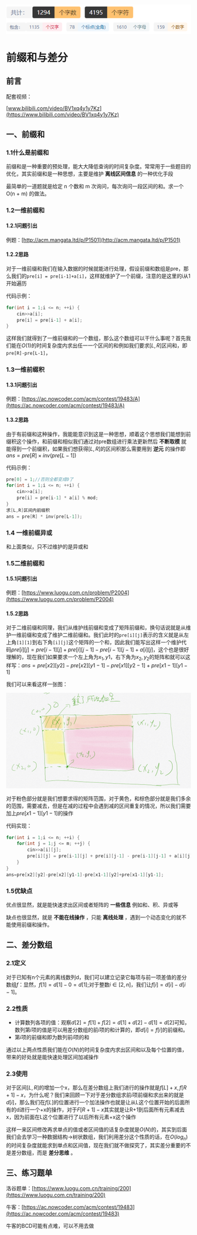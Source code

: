 ![img](../image/基础算法/前缀和与差分/字数统计.png)

# 前缀和与差分

## 前言

配套视频：

[www.bilibili.com/video/BV1xq4y1y7Kz](https://www.bilibili.com/video/BV1xq4y1y7Kz)


## 一、前缀和

### 1.1什么是前缀和

前缀和是一种重要的预处理，能大大降低查询的时间复杂度。常常用于一些题目的优化，其实前缀和是一种思想，主要是维护 **离线区间信息** 的一种优化手段

最简单的一道题就是给定 n 个数和 m 次询问，每次询问一段区间的和。求一个 O(n + m) 的做法。

### 1.2一维前缀和

#### 1.2.1问题引出

例题：[http://acm.mangata.ltd/p/P1501](http://acm.mangata.ltd/p/P1501)

#### 1.2.2思路

对于一维前缀和我们在输入数据的时候就能进行处理，假设前缀和数组是pre，那么我们的`pre[i] = pre[i-1]+a[i]`，这样就维护了一个前缀，注意的是这里的i从1开始遍历

代码示例：

```c++
for(int i = 1;i <= n; ++i) {
    cin>>a[i];
    pre[i] = pre[i-1] + a[i];
}
```

这样我们就得到了一维前缀和的一个数组，那么这个数组可以干什么事呢？首先我们能在$O(1)$的时间复杂度内求出任一一个区间的和例如我们要求$[L,R]$区间和，即`pre[R]-pre[L-1]`，

### 1.3一维前缀积

#### 1.3.1问题引出

例题：[https://ac.nowcoder.com/acm/contest/19483/A](https://ac.nowcoder.com/acm/contest/19483/A)

#### 1.3.2思路

由于有前缀和这种操作，我能能意识到这是一种思想，顺着这个思想我们能想到前缀积这个操作，和前缀和相似我们通过对pre数组进行乘法更新然后 **不断取模** 就能得到一个前缀积，如果我们想获得$[L,R]$的区间积那么需要用到 **逆元** 的操作即$ans = pre[R] \times inv(pre[L-1])$

代码示例：

```c++
pre[0] = 1;//否则全都变成0了
for(int i = 1;i <= n; ++i) {
    cin>>a[i];
    pre[i] = pre[i-1] * a[i] % mod;
}
求[L,R]区间内前缀积
ans = pre[R] * inv(pre[L-1]);
```



### 1.4 一维前缀异或

和上面类似，只不过维护的是异或和

### 1.5二维前缀和

#### 1.5.1问题引出

例题：[https://www.luogu.com.cn/problem/P2004](https://www.luogu.com.cn/problem/P2004)

#### 1.5.2思路

对于二维前缀和同理，我们从维护线前缀和变成了矩阵前缀和，换句话说就是从维护一维前缀和变成了维护二维前缀和。我们此时的`pre[i][j]`表示的含义就是从左上角`[1][1]`到右下角`[i][j]`这个矩阵的一个和，因此我们能写出这样一个维护代码$pre[i][j]=pre[i-1][j] + pre[i][j-1] - pre[i-1][j-1] + a[i][j]$，这个也是很好理解的，现在我们如果要求一个左上角为$x_1,y1$，右下角为$x_2,y_2$的矩阵和就可以这样写：$ans=pre[x2][y2]-pre[x2][y1-1]-pre[x1][y2-1]+pre[x1-1][y1-1]$

我们可以来看这样一张图：

![image](../image/基础算法/前缀和与差分/pre_dis.png)

对于粉色部分就是我们想要求得的矩阵范围，对于黄色，和棕色部分就是我们多余的范围，需要减去，但是在减的过程中会遇到减的区间重复的情况，所以我们需要加上$pre[x1-1][y1-1]$的操作

代码实现：

```c++
for(int i = 1;i <= n; ++i) {
    for(int j = 1;j <= m; ++j) {
        cin>>a[i][j];
        pre[i][j] = pre[i-1][j] + pre[i][j-1] - pre[i-1][j-1] + a[i][j];
    }
}
ans=pre[x2][y2]-pre[x2][y1-1]-pre[x1-1][y2]+pre[x1-1][y1-1];
```



### 1.5优缺点

优点很显然，就是能快速求出区间或者矩阵的 **一些信息** 例如和、积、异或等

缺点也很显然，就是 **不能在线操作** ，只能 **离线处理** ，遇到一个动态变化的就不能使用前缀和操作。

## 二、差分数组

### 2.1定义

对于已知有n个元素的离线数列d，我们可以建立记录它每项与前一项差值的差分数组$f$：显然，$f[1]=d[1]-0=d[1];$对于整数$i∈[2,n]$，我们让$f[i]=d[i]-d[i-1]$。

### 2.2性质

- 计算数列各项的值：观察$d[2]=f[1]+f[2]=d[1]+d[2]-d[1]=d[2]$可知，数列第$i$项的值是可以用差分数组的前$i$项的和计算的，即$d[i]=f[i]$的前缀和。
- 第$i$项的前缀和即为数列前$i$项的和

通过以上两点性质我们能在$O(N)$的时间复杂度内求出区间和以及每个位置的值，带来的好处就是能快速处理区间加减操作

### 2.3使用

对于区间$[L,R]$的增加一个x，那么在差分数组上我们进行的操作就是$f[L]+x,f[R+1]-x$，为什么呢？我们来回顾一下对于差分数组求前$i$项前缀和求出来的就是$d[i]$，那么我们在$f[L]$的位置进行一个加法操作也就是让从L这个位置开始的后面所有的d进行一个+x的操作，对于$F[R+1]-x$其实就是让R+1到后面所有元素减去x，因为前面在L这个位置进行了以后所有元素+x这个操作

这样一来区间修改再求单点的值或者区间值的话复杂度就是$O(N)$的，其实到后面我们会去学习一种数据结构->树状数组，我们利用差分这个性质的话，在$O(log_n)$的时间复杂度就能求到单点和区间值，现在我们就不做探究了，其实差分重要的不是差分数组，而是  **差分思维** 。

## 三、练习题单

洛谷题单：[https://www.luogu.com.cn/training/200](https://www.luogu.com.cn/training/200)

牛客：[https://ac.nowcoder.com/acm/contest/19483](https://ac.nowcoder.com/acm/contest/19483)

牛客的BCD可能有点难，可以不用去做